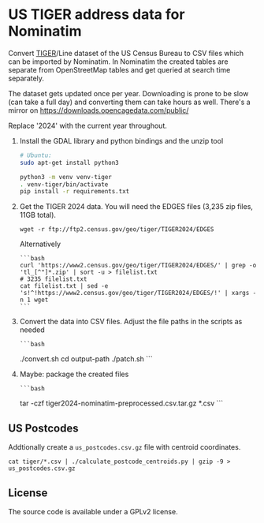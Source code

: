 US TIGER address data for Nominatim
===================================

Convert [TIGER](https://www.census.gov/geographies/mapping-files/time-series/geo/tiger-line-file.html)/Line
dataset of the US Census Bureau to CSV files which can be imported by Nominatim. In Nominatim the created
tables are separate from OpenStreetMap tables and get queried at search time separately.


The dataset gets updated once per year. Downloading is prone to be slow (can take a full day) and converting
them can take hours as well. There's a mirror on https://downloads.opencagedata.com/public/

Replace '2024' with the current year throughout.

  1. Install the GDAL library and python bindings and the unzip tool

        ```bash
        # Ubuntu:
        sudo apt-get install python3

        python3 -m venv venv-tiger
        . venv-tiger/bin/activate
        pip install -r requirements.txt
        ```

  2. Get the TIGER 2024 data. You will need the EDGES files
     (3,235 zip files, 11GB total).

         wget -r ftp://ftp2.census.gov/geo/tiger/TIGER2024/EDGES

     Alternatively

         ```bash
         curl 'https://www2.census.gov/geo/tiger/TIGER2024/EDGES/' | grep -o 'tl_[^"]*.zip' | sort -u > filelist.txt
         # 3235 filelist.txt
         cat filelist.txt | sed -e 's!^!https://www2.census.gov/geo/tiger/TIGER2024/EDGES/!' | xargs -n 1 wget
         ```

  3. Convert the data into CSV files. Adjust the file paths in the scripts as needed

         ```bash
        ./convert.sh <input-path> <output-path>
        cd output-path
        ./patch.sh
         ```

  4. Maybe: package the created files
  
         ```bash
        tar -czf tiger2024-nominatim-preprocessed.csv.tar.gz *.csv
         ```


US Postcodes
-------------
Addtionally create a `us_postcodes.csv.gz` file with centroid coordinates.

    cat tiger/*.csv | ./calculate_postcode_centroids.py | gzip -9 > us_postcodes.csv.gz


License
-------
The source code is available under a GPLv2 license.

